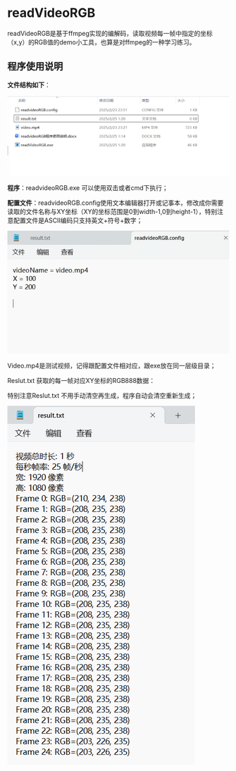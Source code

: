 # readVideoRGB
readVideoRGB是基于ffmpeg实现的编解码，读取视频每一帧中指定的坐标（x,y）的RGB值的demo小工具，也算是对ffmpeg的一种学习练习。

## 程序使用说明

**文件结构如下**：

![fileDirectory](https://raw.githubusercontent.com/weiyu666/readVideoRGB/main/readme/fileDirectory.jpg)

**程序**：readvideoRGB.exe 可以使用双击或者cmd下执行；

**配置文件**：readvideoRGB.config使用文本编辑器打开或记事本，修改成你需要读取的文件名称与XY坐标（XY的坐标范围是0到width-1,0到height-1），特别注意配置文件是ASCII编码只支持英文+符号+数字；

![config](https://raw.githubusercontent.com/weiyu666/readVideoRGB/main/readme/config.jpg)

Video.mp4是测试视频，记得跟配置文件相对应，跟exe放在同一层级目录；

Reslut.txt 获取的每一帧对应XY坐标的RGB888数据：

特别注意Reslut.txt 不用手动清空再生成，程序自动会清空重新生成；

![result](https://raw.githubusercontent.com/weiyu666/readVideoRGB/main/readme/result.png)

